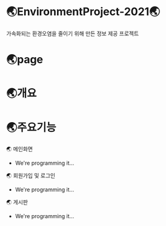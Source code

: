 # 🌏EnvironmentProject-2021🌏
가속화되는 환경오염을 줄이기 위해 만든 정보 제공 프로젝트
  
# 🌏page
  
# 🌏개요
  
# 🌏주요기능
  
🌏 메인화면
  * We're programming it...

🌏 회원가입 및 로그인
  * We're programming it...
  
🌏 게시판
  * We're programming it...
